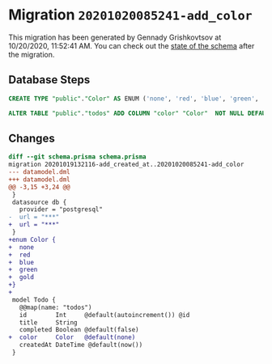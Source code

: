# Migration `20201020085241-add_color`

This migration has been generated by Gennady Grishkovtsov at 10/20/2020, 11:52:41 AM.
You can check out the [state of the schema](./schema.prisma) after the migration.

## Database Steps

```sql
CREATE TYPE "public"."Color" AS ENUM ('none', 'red', 'blue', 'green', 'gold')

ALTER TABLE "public"."todos" ADD COLUMN "color" "Color"  NOT NULL DEFAULT E'none'
```

## Changes

```diff
diff --git schema.prisma schema.prisma
migration 20201019132116-add_created_at..20201020085241-add_color
--- datamodel.dml
+++ datamodel.dml
@@ -3,15 +3,24 @@
 }
 datasource db {
   provider = "postgresql"
-  url = "***"
+  url = "***"
 }
+enum Color {
+  none
+  red
+  blue
+  green
+  gold
+}
+
 model Todo {
   @@map(name: "todos")
   id        Int     @default(autoincrement()) @id
   title     String
   completed Boolean @default(false)
+  color     Color   @default(none)
   createdAt DateTime @default(now())
 }
```


